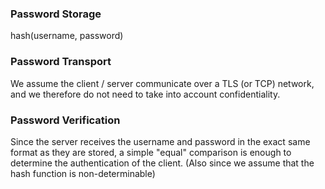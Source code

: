### Password Storage
hash(username, password)

### Password Transport
We assume the client / server communicate over a TLS (or TCP) network, 
and we therefore do not need to take into account confidentiality.

### Password Verification
Since the server receives the username and password in the exact same format as they are stored, 
a simple "equal" comparison is enough to determine the authentication of the client. 
(Also since we assume that the hash function is non-determinable)